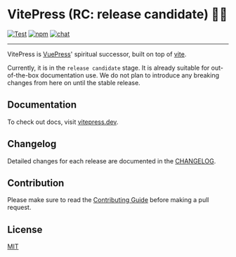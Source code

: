 # VitePress (RC: release candidate) 📝💨

[![Test](https://github.com/vuejs/vitepress/workflows/Test/badge.svg)](https://github.com/vuejs/vitepress/actions)
[![npm](https://img.shields.io/npm/v/vitepress)](https://www.npmjs.com/package/vitepress)
[![chat](https://img.shields.io/badge/chat-discord-blue?logo=discord)](https://chat.vuejs.org)

---

VitePress is [VuePress](https://vuepress.vuejs.org)' spiritual successor, built on top of [vite](https://github.com/vitejs/vite).

Currently, it is in the `release candidate` stage. It is already suitable for out-of-the-box documentation use. We do not plan to introduce any breaking changes from here on until the stable release. 

## Documentation

To check out docs, visit [vitepress.dev](https://vitepress.dev).

## Changelog

Detailed changes for each release are documented in the [CHANGELOG](https://github.com/vuejs/vitepress/blob/main/CHANGELOG.md).

## Contribution

Please make sure to read the [Contributing Guide](https://github.com/vuejs/vitepress/blob/main/.github/contributing.md) before making a pull request.

## License

[MIT](https://github.com/vuejs/vitepress/blob/main/LICENSE)


